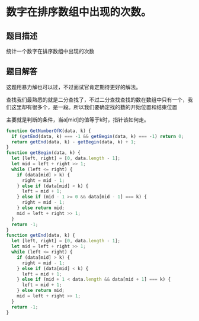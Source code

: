 # 数字在排序数组中出现的次数。

## 题目描述

统计一个数字在排序数组中出现的次数

## 题目解答

这题用暴力解也可以过，不过面试官肯定期待更好的解法。

查找我们最熟悉的就是二分查找了，不过二分查找查找的数在数组中只有一个，我们这里却有很多个，是一段。所以我们要确定找的数的开始位置和结束位置

主要就是判断的条件，当a[mid]的值等于k时，指针该如何走。

```javascript
function GetNumberOfK(data, k) {
  if (getEnd(data, k) === -1 && getBegin(data, k) === -1) return 0;
  return getEnd(data, k) - getBegin(data, k) + 1;
}
function getBegin(data, k) {
  let [left, right] = [0, data.length - 1];
  let mid = left + right >> 1;
  while (left <= right) {
    if (data[mid] > k) {
      right = mid - 1;
    } else if (data[mid] < k) {
      left = mid + 1;
    } else if (mid - 1 >= 0 && data[mid - 1] === k) {
      right = mid - 1;
    } else return mid;
    mid = left + right >> 1;
  }
  return -1;
}
function getEnd(data, k) {
  let [left, right] = [0, data.length - 1];
  let mid = left + right >> 1;
  while (left <= right) {
    if (data[mid] > k) {
      right = mid - 1;
    } else if (data[mid] < k) {
      left = mid + 1;
    } else if (mid + 1 < data.length && data[mid + 1] === k) {
      left = mid + 1;
    } else return mid;
    mid = left + right >> 1;
  }
  return -1;
}
